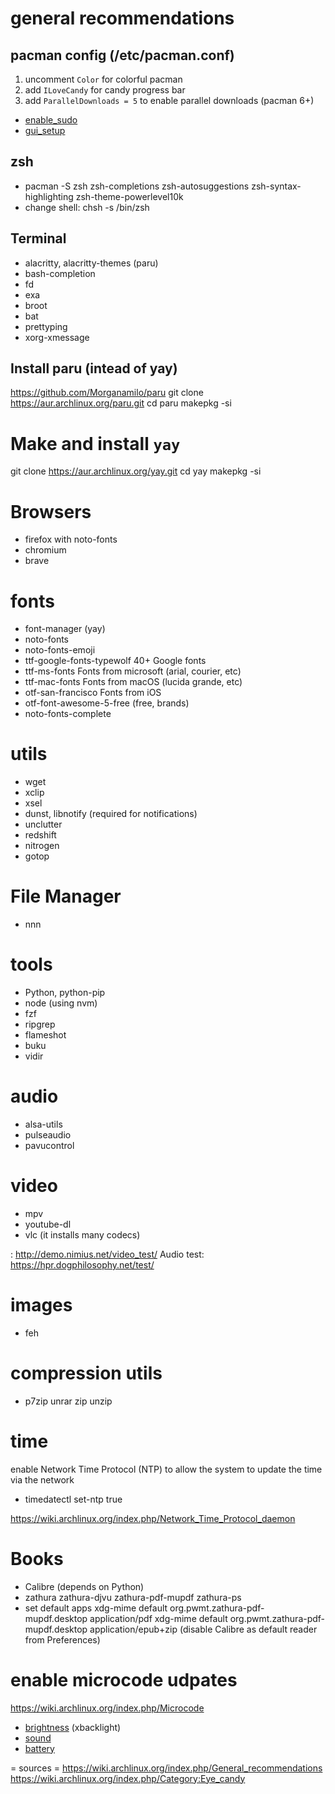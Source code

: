 # general recommendations

## pacman config (/etc/pacman.conf)
1. uncomment `Color` for colorful pacman
2. add `ILoveCandy` for candy progress bar
3. add `ParallelDownloads = 5` to enable parallel downloads (pacman 6+)

- [enable_sudo](./sudo.md)
- [gui_setup](./gui_setup.md)

## zsh
- pacman -S zsh zsh-completions zsh-autosuggestions zsh-syntax-highlighting zsh-theme-powerlevel10k
- change shell:
  chsh -s /bin/zsh

## Terminal
- alacritty, alacritty-themes (paru)
- bash-completion
- fd
- exa
- broot
- bat
- prettyping
- xorg-xmessage

## Install paru (intead of yay)
https://github.com/Morganamilo/paru
git clone https://aur.archlinux.org/paru.git
cd paru
makepkg -si

# Make and install `yay`
git clone https://aur.archlinux.org/yay.git
cd yay
makepkg -si


# Browsers
- firefox with noto-fonts
- chromium
- brave

# fonts
- font-manager (yay)
- noto-fonts
- noto-fonts-emoji
- ttf-google-fonts-typewolf	40+ Google fonts
- ttf-ms-fonts	Fonts from microsoft (arial, courier, etc)
- ttf-mac-fonts	Fonts from macOS (lucida grande, etc)
- otf-san-francisco	Fonts from iOS
- otf-font-awesome-5-free (free, brands)
- noto-fonts-complete

# utils
- wget
- xclip
- xsel
- dunst, libnotify    (required for notifications)
- unclutter
- redshift
- nitrogen
- gotop

# File Manager
- nnn

# tools
- Python, python-pip
- node (using nvm)
- fzf
- ripgrep
- flameshot
- buku
- vidir

# audio
- alsa-utils
- pulseaudio
- pavucontrol

# video
- mpv
- youtube-dl
- vlc (it installs many codecs)

:
http://demo.nimius.net/video_test/
Audio test:
https://hpr.dogphilosophy.net/test/

# images
- feh

# compression utils
- p7zip unrar zip unzip

# time
enable Network Time Protocol (NTP) to allow the system to update the time via the network
- timedatectl set-ntp true

https://wiki.archlinux.org/index.php/Network_Time_Protocol_daemon

# Books
- Calibre (depends on Python)
- zathura zathura-djvu zathura-pdf-mupdf zathura-ps
- set default apps
 xdg-mime  default org.pwmt.zathura-pdf-mupdf.desktop application/pdf
 xdg-mime default org.pwmt.zathura-pdf-mupdf.desktop application/epub+zip
(disable Calibre as default reader from Preferences)

# enable microcode udpates
https://wiki.archlinux.org/index.php/Microcode

- [brightness](./brightness.md) (xbacklight)
- [sound](./sound.md)
- [battery](./battery.md)


= sources =
https://wiki.archlinux.org/index.php/General_recommendations
https://wiki.archlinux.org/index.php/Category:Eye_candy
